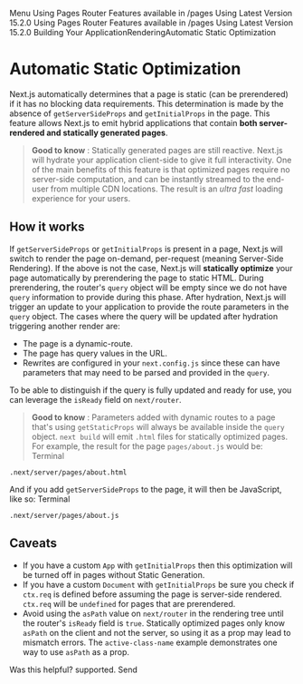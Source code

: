 Menu
Using Pages Router
Features available in /pages
Using Latest Version
15.2.0
Using Pages Router
Features available in /pages
Using Latest Version
15.2.0
Building Your ApplicationRenderingAutomatic Static Optimization
# Automatic Static Optimization
Next.js automatically determines that a page is static (can be prerendered) if it has no blocking data requirements. This determination is made by the absence of `getServerSideProps` and `getInitialProps` in the page.
This feature allows Next.js to emit hybrid applications that contain **both server-rendered and statically generated pages**.
> **Good to know** : Statically generated pages are still reactive. Next.js will hydrate your application client-side to give it full interactivity.
One of the main benefits of this feature is that optimized pages require no server-side computation, and can be instantly streamed to the end-user from multiple CDN locations. The result is an _ultra fast_ loading experience for your users.
## How it works
If `getServerSideProps` or `getInitialProps` is present in a page, Next.js will switch to render the page on-demand, per-request (meaning Server-Side Rendering).
If the above is not the case, Next.js will **statically optimize** your page automatically by prerendering the page to static HTML.
During prerendering, the router's `query` object will be empty since we do not have `query` information to provide during this phase. After hydration, Next.js will trigger an update to your application to provide the route parameters in the `query` object.
The cases where the query will be updated after hydration triggering another render are:
  * The page is a dynamic-route.
  * The page has query values in the URL.
  * Rewrites are configured in your `next.config.js` since these can have parameters that may need to be parsed and provided in the `query`.


To be able to distinguish if the query is fully updated and ready for use, you can leverage the `isReady` field on `next/router`.
> **Good to know** : Parameters added with dynamic routes to a page that's using `getStaticProps` will always be available inside the `query` object.
`next build` will emit `.html` files for statically optimized pages. For example, the result for the page `pages/about.js` would be:
Terminal
```
.next/server/pages/about.html
```

And if you add `getServerSideProps` to the page, it will then be JavaScript, like so:
Terminal
```
.next/server/pages/about.js
```

## Caveats
  * If you have a custom `App` with `getInitialProps` then this optimization will be turned off in pages without Static Generation.
  * If you have a custom `Document` with `getInitialProps` be sure you check if `ctx.req` is defined before assuming the page is server-side rendered. `ctx.req` will be `undefined` for pages that are prerendered.
  * Avoid using the `asPath` value on `next/router` in the rendering tree until the router's `isReady` field is `true`. Statically optimized pages only know `asPath` on the client and not the server, so using it as a prop may lead to mismatch errors. The `active-class-name` example demonstrates one way to use `asPath` as a prop.


Was this helpful?
supported.
Send
